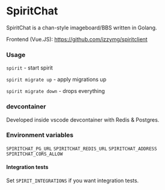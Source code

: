 # SpiritChat

SpiritChat is a chan-style imageboard/BBS written in Golang.

Frontend (Vue.JS): https://github.com/izzymg/spiritclient

### Usage
`spirit` - start spirit

`spirit migrate up` - apply migrations up

`spirit migrate down` - drops everything

### devcontainer

Developed inside vscode devcontainer with Redis & Postgres.

### Environment variables

`SPIRITCHAT_PG_URL` `SPIRITCHAT_REDIS_URL` `SPIRITCHAT_ADDRESS` `SPIRITCHAT_CORS_ALLOW`


#### Integration tests

Set `SPIRIT_INTEGRATIONS` if you want integration tests.
